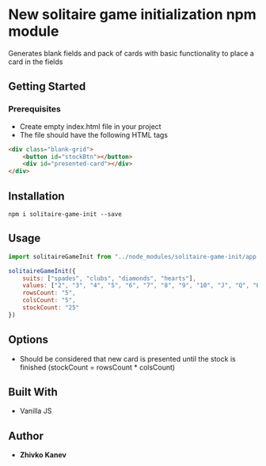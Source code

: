 # New solitaire game initialization npm module

Generates blank fields and pack of cards with basic functionality to place a card in the fields

## Getting Started

### Prerequisites

* Create empty index.html file in your project
* The file should have the following HTML tags

```html
<div class="blank-grid">
    <button id="stockBtn"></button>
    <div id="presented-card"></div>
</div>
```

## Installation

`npm i solitaire-game-init --save`

## Usage

```js
import solitaireGameInit from "../node_modules/solitaire-game-init/app.js";

solitaireGameInit({
    suits: ["spades", "clubs", "diamonds", "hearts"],
    values: ["2", "3", "4", "5", "6", "7", "8", "9", "10", "J", "Q", "K", "A"],
    rowsCount: "5",
    colsCount: "5",
    stockCount: "25"
})

```

## Options

* Should be considered that new card is presented until the stock is finished (stockCount = rowsCount * colsCount)

## Built With

* Vanilla JS

## Author

* **Zhivko Kanev**
